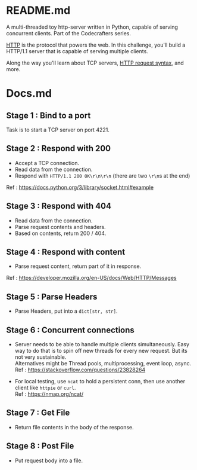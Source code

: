 # README.md

A multi-threaded toy http-server written in Python, capable of serving
concurrent clients. Part of the Codecrafters series.

[HTTP](https://en.wikipedia.org/wiki/Hypertext_Transfer_Protocol) is the
protocol that powers the web. In this challenge, you'll build a HTTP/1.1 server
that is capable of serving multiple clients.

Along the way you'll learn about TCP servers,
[HTTP request syntax](https://www.w3.org/Protocols/rfc2616/rfc2616-sec5.html),
and more.

# Docs.md

## Stage 1 : Bind to a port

Task is to start a TCP server on port 4221.

## Stage 2 : Respond with 200

- Accept a TCP connection.
- Read data from the connection.
- Respond with `HTTP/1.1 200 OK\r\n\r\n` (there are two `\r\n`s at the end)

Ref : https://docs.python.org/3/library/socket.html#example

## Stage 3 : Respond with 404

- Read data from the connection.
- Parse request contents and headers.
- Based on contents, return 200 / 404.

## Stage 4 : Respond with content

- Parse request content, return part of it in response.

Ref : https://developer.mozilla.org/en-US/docs/Web/HTTP/Messages

## Stage 5 : Parse Headers

- Parse Headers, put into a `dict[str, str]`.

## Stage 6 : Concurrent connections

- Server needs to be able to handle multiple clients simultaneously. Easy way to
  do that is to spin off new threads for every new request. But its not very
  sustainable.  
  Alternatives might be Thread pools, multiprocessing, event loop, async.  
  Ref : https://stackoverflow.com/questions/23828264

- For local testing, use `ncat` to hold a persistent conn, then use another
  client like `httpie` or `curl`.  
  Ref : https://nmap.org/ncat/

## Stage 7 : Get File

- Return file contents in the body of the response.

## Stage 8 : Post File

- Put request body into a file.
